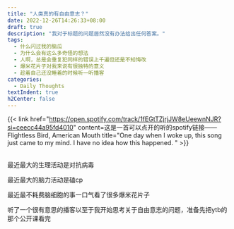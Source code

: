```yaml
---
title: "人类真的有自由意志？" 
date: 2022-12-26T14:26:33+08:00
draft: true
description: "我对于标题的问题居然没有办法给出任何答案。"
tags:
  - 什么闪过我的脑瓜
  - 为什么会有这么多奇怪的想法
  - 人啊，总是会重复犯同样的错误上千遍但还是不知悔改
  - 爆米花片子对我来说有很独特的意义
  - 趁着自己还没睡着的时候听一听播客
categories:
  - Daily Thoughts
textIndent: true
h2Center: false
---
```


{{< link href="https://open.spotify.com/track/1fEGtTZjrjJW8eUeewnNJR?si=ceecc44a95fd4010" content=这是一首可以点开的听的spotify链接——Flightless Bird, American Mouth title="One day when I woke up, this song just came to my mind. I have no idea how this happened. " >}} <br><br/>

最近最大的生理活动是对抗病毒

最近最大的脑力活动是磕cp

最近最不耗费脑细胞的事一口气看了很多爆米花片子

听了一个很有意思的播客以至于我开始思考关于自由意志的问题，准备先把ytb的那个公开课看完
